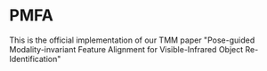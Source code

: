 # PMFA
This is the official implementation of our TMM paper "Pose-guided Modality-invariant Feature Alignment for Visible-Infrared Object Re-Identification"
